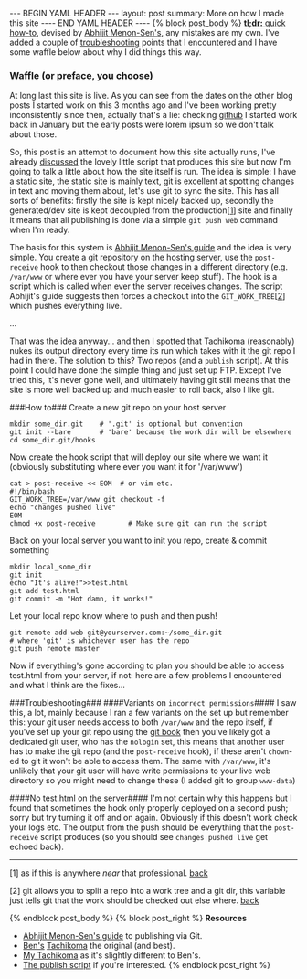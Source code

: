 --- BEGIN YAML HEADER ---
layout: post
summary: More on how I made this site
---- END YAML HEADER ----
{% block post_body %}
[**tl;dr:** quick how-to](#showMeTheMoney), devised by [Abhijit Menon-Sen's](http://toroid.org/ams/git-website-howto "git website: how-to"), any mistakes are my own. I've added a couple of [troubleshooting](#itsAllGoneWrong "gun that trouble down") points that I encountered and I have some waffle below about why I did things this way.
### Waffle (or preface, you choose) ###
At long last this site is live. As you can see from the dates on the other blog posts I started work on this 3 months ago and I've been working pretty inconsistently since then, actually that's a lie: checking [github](https://github.com/SamLR/samlr_com/graphs/commit-activity "Commit Graphs") I started work back in January but the early posts were lorem ipsum so we don't talk about those.

So, this post is an attempt to document how this site actually runs, I've already [discussed](/posts/2013-03-07-Website.html "Website") the lovely little script that produces this site but now I'm going to talk a little about how the site itself is run. The idea is simple: I have a static site, the static site is mainly text, git is excellent at spotting changes in text and moving them about, let's use git to sync the site. This has all sorts of benefits: firstly the site is kept nicely backed up, secondly the generated/dev site is kept decoupled from the production[[1](#footnote1)<a id="Jumpback1"></a>] site and finally it means that all publishing is done via a simple `git push web` command when I'm ready.

The basis for this system is [Abhijit Menon-Sen's guide](http://toroid.org/ams/git-website-howto "git website: how-to") and the idea is very simple. You create a git repository on the hosting server, use the `post-receive` hook to then checkout those changes in a different directory (e.g. `/var/www` or where ever you have your server keep stuff). The hook is a script which is called when ever the server receives changes. The script Abhijit's guide suggests then forces a checkout into the `GIT_WORK_TREE`[[2](#footnote2)]<a id="Jumpback2"></a> which pushes everything live.

...

That was the idea anyway... and then I spotted that Tachikoma (reasonably) nukes its output directory every time its run which takes with it the git repo I had in there. The solution to this? Two repos (and a `publish` script). At this point I could have done the simple thing and just set up FTP. Except I've tried this, it's never gone well, and ultimately having git still means that the site is more well backed up and much easier to roll back, also I like git.

<a id="showMeTheMoney"></a>
###How to###
Create a new git repo on your host server 

    mkdir some_dir.git    # '.git' is optional but convention
    git init --bare       # 'bare' because the work dir will be elsewhere
    cd some_dir.git/hooks     

Now create the hook script that will deploy our site where we want it (obviously substituting where ever you want it for '/var/www')

    cat > post-receive << EOM  # or vim etc.
    #!/bin/bash
    GIT_WORK_TREE=/var/www git checkout -f
    echo "changes pushed live"
    EOM
    chmod +x post-receive        # Make sure git can run the script
    
Back on your local server you want to init you repo, create & commit something
    
    mkdir local_some_dir
    git init
    echo "It's alive!">>test.html 
    git add test.html
    git commit -m "Hot damn, it works!"
    
Let your local repo know where to push and then push!

    git remote add web git@yourserver.com:~/some_dir.git 
    # where 'git' is whichever user has the repo
    git push remote master
    
Now if everything's gone according to plan you should be able to access test.html from your server, if not: here are a few problems I encountered and what I think are the fixes...

<a id="itsAllGoneWrong"> </a>
###Troubleshooting###
####Variants on `incorrect permissions`####
I saw this, a lot, mainly because I ran a few variants on the set up but remember this: your git user needs access to both `/var/www` and the repo itself, if you've set up your git repo using the [git book](http://git-scm.com/book/en/Git-on-the-Server "Setting up a git server") then you've likely got a dedicated git user, who has the `nologin` set, this means that another user has to make the git repo (and the `post-receive` hook), if these aren't `chown`-ed to git it won't be able to access them. The same with `/var/www`, it's unlikely that your git user will have write permissions to your live web directory so you might need to change these (I added git to group `www-data`)

####No test.html on the server####
I'm not certain why this happens but I found that sometimes the hook only properly deployed on a second push; sorry but try turning it off and on again. Obviously if this doesn't work check your logs etc. The output from the push should be everything that the `post-receive` script produces (so you should see `changes pushed live` get echoed back).


----

[1]<a id="footnote1"></a> as if this is anywhere *near* that professional. [back](#Jumpback1)

[2]<a id="footnote2"></a> git allows you to split a repo into a work tree and a git dir, this variable just tells git that the work should be checked out else where. [back](#Jumpback2)

{% endblock post_body %}
{% block post_right %}
**Resources**

*  [Abhijit Menon-Sen's guide](http://toroid.org/ams/git-website-howto "git website: how-to") to publishing via Git.
*  [Ben's](http://www.section9.co.uk/ "Section 9") [Tachikoma](https://github.com/OniDaito/Tachikoma "Github/OniDaito/Tachikoma") the original (and best).
*  [My Tachikoma](https://github.com/SamLR/Tachikoma "github/SamLR/Tachikoma") as it's slightly different to Ben's.
*  [The publish script](https://github.com/SamLR/samlr_com/blob/master/publish.sh "Publish it") if you're interested.
{% endblock post_right %}
